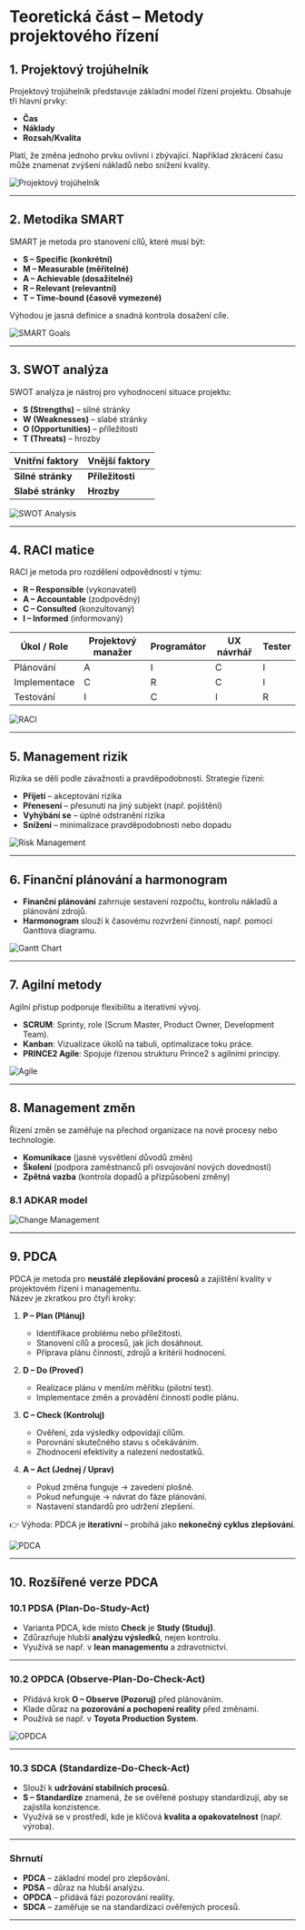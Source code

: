 # Teoretická část – Metody projektového řízení

## 1. Projektový trojúhelník
Projektový trojúhelník představuje základní model řízení projektu. Obsahuje tři hlavní prvky:
- **Čas**
- **Náklady**
- **Rozsah/Kvalita**

Platí, že změna jednoho prvku ovlivní i zbývající. Například zkrácení času může znamenat zvýšení nákladů nebo snížení kvality.

![Projektový trojúhelník](https://external-content.duckduckgo.com/iu/?u=https%3A%2F%2Fdalamusil.com%2Fimg%2Fblog%2Fprojekty-trojimperativ.png&f=1&nofb=1&ipt=119e35ee9df333f2f4f1b0a7ecb7a4494ca1e0080d5e9f28a75dceb133c4aeb9)

---

## 2. Metodika SMART
SMART je metoda pro stanovení cílů, které musí být:
- **S – Specific (konkrétní)**
- **M – Measurable (měřitelné)**
- **A – Achievable (dosažitelné)**
- **R – Relevant (relevantní)**
- **T – Time-bound (časově vymezené)**

Výhodou je jasná definice a snadná kontrola dosažení cíle.

![SMART Goals](https://external-content.duckduckgo.com/iu/?u=https%3A%2F%2Fi.imgur.com%2F6p6pGV5.png&f=1&nofb=1&ipt=96d141bd2a22c0a95679a7179b4a30f1d474ed718a14091d517dd09782740dcb)

---

## 3. SWOT analýza
SWOT analýza je nástroj pro vyhodnocení situace projektu:
- **S (Strengths)** – silné stránky
- **W (Weaknesses)** – slabé stránky
- **O (Opportunities)** – příležitosti
- **T (Threats)** – hrozby

| Vnitřní faktory | Vnější faktory |
|-----------------|----------------|
| **Silné stránky** | **Příležitosti** |
| **Slabé stránky** | **Hrozby** |

![SWOT Analysis](https://external-content.duckduckgo.com/iu/?u=https%3A%2F%2Fi0.wp.com%2Fwww.cevelova.cz%2Fwp-content%2Fuploads%2F2011%2F04%2FSWOT.jpg%3Ffit%3D960%252C720%26ssl%3D1&f=1&nofb=1&ipt=3b64eee0dd7be45e1082ec862b9bf2a97e109a43208a01b16f5539259dd22774)

---

## 4. RACI matice
RACI je metoda pro rozdělení odpovědností v týmu:
- **R – Responsible** (vykonavatel)
- **A – Accountable** (zodpovědný)
- **C – Consulted** (konzultovaný)
- **I – Informed** (informovaný)

| Úkol / Role | Projektový manažer | Programátor | UX návrhář | Tester |
|-------------|--------------------|-------------|------------|--------|
| Plánování   | A                  | I           | C          | I      |
| Implementace| C                  | R           | C          | I      |
| Testování   | I                  | C           | I          | R      |

![RACI](https://external-content.duckduckgo.com/iu/?u=https%3A%2F%2Fwhatfix.com%2Fblog%2Fwp-content%2Fuploads%2F2021%2F07%2Fsimplified-raci-matrix-model-chart_cio-100798123-orig.jpg&f=1&nofb=1&ipt=5f86ebdee3f901255f93e6608ad32a5c2e00d1233766f7377854222518dc2b1b)

---

## 5. Management rizik
Rizika se dělí podle závažnosti a pravděpodobnosti. Strategie řízení:
- **Přijetí** – akceptování rizika
- **Přenesení** – přesunutí na jiný subjekt (např. pojištění)
- **Vyhýbání se** – úplné odstranění rizika
- **Snížení** – minimalizace pravděpodobnosti nebo dopadu

![Risk Management](https://external-content.duckduckgo.com/iu/?u=https%3A%2F%2Fwww.management-rizik.cz%2Fwp-content%2Fuploads%2F2023%2F11%2Fsystem-managementu.jpg&f=1&nofb=1&ipt=77965b9063384b5d6dede78fb6dba46e6db46fca13149e20a4f8bf8b92558fb5)

---

## 6. Finanční plánování a harmonogram
- **Finanční plánování** zahrnuje sestavení rozpočtu, kontrolu nákladů a plánování zdrojů.  
- **Harmonogram** slouží k časovému rozvržení činností, např. pomocí Ganttova diagramu.

![Gantt Chart](https://upload.wikimedia.org/wikipedia/commons/1/19/GanttChartAnatomy.png)

---

## 7. Agilní metody
Agilní přístup podporuje flexibilitu a iterativní vývoj.

- **SCRUM**: Sprinty, role (Scrum Master, Product Owner, Development Team).  
- **Kanban**: Vizualizace úkolů na tabuli, optimalizace toku práce.  
- **PRINCE2 Agile**: Spojuje řízenou strukturu Prince2 s agilními principy.

![Agile](https://upload.wikimedia.org/wikipedia/commons/5/58/Scrum_process.svg)

---

## 8. Management změn
Řízení změn se zaměřuje na přechod organizace na nové procesy nebo technologie.
- **Komunikace** (jasné vysvětlení důvodů změn)
- **Školení** (podpora zaměstnanců při osvojování nových dovedností)
- **Zpětná vazba** (kontrola dopadů a přizpůsobení změny)

### 8.1 ADKAR model

![Change Management](https://external-content.duckduckgo.com/iu/?u=https%3A%2F%2Ftse1.mm.bing.net%2Fth%2Fid%2FOIP.JIV6RT4_HRbY9RmnqPfnYwHaEK%3Fpid%3DApi&f=1&ipt=6f5efa310d4feea871b24f6ed7472ae1825f221a2a3535bf315a5dc0e5f728aa)

---
## 9. PDCA

PDCA je metoda pro **neustálé zlepšování procesů** a zajištění kvality v projektovém řízení i managementu.  
Název je zkratkou pro čtyři kroky:

1. **P – Plan (Plánuj)**  
   - Identifikace problému nebo příležitosti.  
   - Stanovení cílů a procesů, jak jich dosáhnout.  
   - Příprava plánu činností, zdrojů a kritérií hodnocení.  

2. **D – Do (Proveď)**  
   - Realizace plánu v menším měřítku (pilotní test).  
   - Implementace změn a provádění činností podle plánu.  

3. **C – Check (Kontroluj)**  
   - Ověření, zda výsledky odpovídají cílům.  
   - Porovnání skutečného stavu s očekáváním.  
   - Zhodnocení efektivity a nalezení nedostatků.  

4. **A – Act (Jednej / Uprav)**  
   - Pokud změna funguje → zavedení plošně.  
   - Pokud nefunguje → návrat do fáze plánování.  
   - Nastavení standardů pro udržení zlepšení.  

👉 Výhoda: PDCA je **iterativní** – probíhá jako **nekonečný cyklus zlepšování**.  

![PDCA](https://external-content.duckduckgo.com/iu/?u=https%3A%2F%2Fwww.passionned.com%2Fwp%2Fwp-content%2Fuploads%2Fpdca-cycle-imar-cycle.png&f=1&nofb=1&ipt=78e7bb1b31302805b028df9fcfbcb72d017c9768cd5f1bb74f225c250e2ec3e4)

---
## 10. Rozšířené verze PDCA

### 10.1 PDSA (Plan-Do-Study-Act)
- Varianta PDCA, kde místo **Check** je **Study (Studuj)**.  
- Zdůrazňuje hlubší **analýzu výsledků**, nejen kontrolu.  
- Využívá se např. v **lean managementu** a zdravotnictví.  

---

### 10.2 OPDCA (Observe-Plan-Do-Check-Act)
- Přidává krok **O – Observe (Pozoruj)** před plánováním.  
- Klade důraz na **pozorování a pochopení reality** před změnami.  
- Používá se např. v **Toyota Production System**.  

![OPDCA](https://external-content.duckduckgo.com/iu/?u=https%3A%2F%2Fwww.leadershipsuccess.co%2Fhs-fs%2Fhubfs%2FThe%2520OPDCA%2520cycle.png%3Fwidth%3D1050%26name%3DThe%2520OPDCA%2520cycle.png&f=1&nofb=1&ipt=76bf3cbad547a4213e01b260962d2ce867946fc886708fcb8a7913d38e097d14)

---

### 10.3 SDCA (Standardize-Do-Check-Act)
- Slouží k **udržování stabilních procesů**.  
- **S – Standardize** znamená, že se ověřené postupy standardizují, aby se zajistila konzistence.  
- Využívá se v prostředí, kde je klíčová **kvalita a opakovatelnost** (např. výroba).  

---

### Shrnutí
- **PDCA** – základní model pro zlepšování.  
- **PDSA** – důraz na hlubší analýzu.  
- **OPDCA** – přidává fázi pozorování reality.  
- **SDCA** – zaměřuje se na standardizaci ověřených procesů. 
---